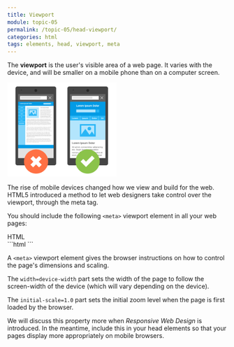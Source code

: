 ```yaml
---
title: Viewport
module: topic-05
permalink: /topic-05/head-viewport/
categories: html
tags: elements, head, viewport, meta
---
```


<div class="divider-heading"></div>

The **viewport** is the user's visible area of a web page. It varies with the device, and will be smaller on a mobile phone than on a computer screen.

<img src="../img/meta-viewport.png" alt="two screens, one with viewport set" style="width: 250px;" />

The rise of mobile devices changed how we view and build for the web. HTML5 introduced a method to let web designers take control over the viewport, through the meta tag.

You should include the following `<meta>` viewport element in all your web pages:


<div class="code-heading">
  <span class="html">HTML</span>
</div>
```html
<!DOCTYPE html>
<html>
  <head>
    <!-- Other meta elements -->
    <meta name="viewport" content="width=device-width, initial-scale=1.0">

  </head>

</html>
```


A `<meta>` viewport element gives the browser instructions on how to control the page's dimensions and scaling.

The `width=device-width` part sets the width of the page to follow the screen-width of the device (which will vary depending on the device).

The `initial-scale=1.0` part sets the initial zoom level when the page is first loaded by the browser.

We will discuss this property more when _Responsive Web Design_ is introduced. In the meantime, include this in your head elements so that your pages display more appropriately on mobile browsers.
